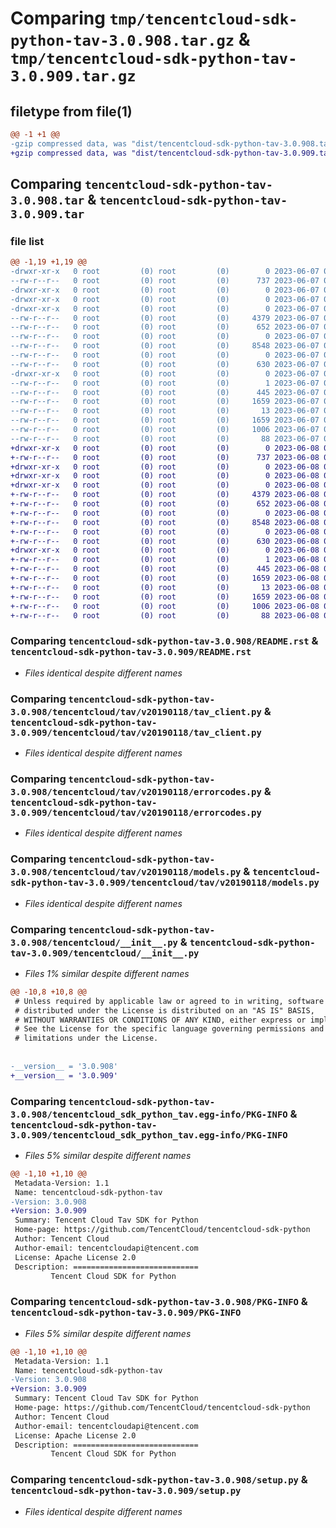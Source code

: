 # Comparing `tmp/tencentcloud-sdk-python-tav-3.0.908.tar.gz` & `tmp/tencentcloud-sdk-python-tav-3.0.909.tar.gz`

## filetype from file(1)

```diff
@@ -1 +1 @@
-gzip compressed data, was "dist/tencentcloud-sdk-python-tav-3.0.908.tar", last modified: Wed Jun  7 00:32:23 2023, max compression
+gzip compressed data, was "dist/tencentcloud-sdk-python-tav-3.0.909.tar", last modified: Thu Jun  8 00:33:13 2023, max compression
```

## Comparing `tencentcloud-sdk-python-tav-3.0.908.tar` & `tencentcloud-sdk-python-tav-3.0.909.tar`

### file list

```diff
@@ -1,19 +1,19 @@
-drwxr-xr-x   0 root         (0) root         (0)        0 2023-06-07 00:32:23.000000 tencentcloud-sdk-python-tav-3.0.908/
--rw-r--r--   0 root         (0) root         (0)      737 2023-06-07 00:32:23.000000 tencentcloud-sdk-python-tav-3.0.908/README.rst
-drwxr-xr-x   0 root         (0) root         (0)        0 2023-06-07 00:32:23.000000 tencentcloud-sdk-python-tav-3.0.908/tencentcloud/
-drwxr-xr-x   0 root         (0) root         (0)        0 2023-06-07 00:32:23.000000 tencentcloud-sdk-python-tav-3.0.908/tencentcloud/tav/
-drwxr-xr-x   0 root         (0) root         (0)        0 2023-06-07 00:32:23.000000 tencentcloud-sdk-python-tav-3.0.908/tencentcloud/tav/v20190118/
--rw-r--r--   0 root         (0) root         (0)     4379 2023-06-07 00:32:23.000000 tencentcloud-sdk-python-tav-3.0.908/tencentcloud/tav/v20190118/tav_client.py
--rw-r--r--   0 root         (0) root         (0)      652 2023-06-07 00:32:23.000000 tencentcloud-sdk-python-tav-3.0.908/tencentcloud/tav/v20190118/errorcodes.py
--rw-r--r--   0 root         (0) root         (0)        0 2023-06-07 00:32:23.000000 tencentcloud-sdk-python-tav-3.0.908/tencentcloud/tav/v20190118/__init__.py
--rw-r--r--   0 root         (0) root         (0)     8548 2023-06-07 00:32:23.000000 tencentcloud-sdk-python-tav-3.0.908/tencentcloud/tav/v20190118/models.py
--rw-r--r--   0 root         (0) root         (0)        0 2023-06-07 00:32:23.000000 tencentcloud-sdk-python-tav-3.0.908/tencentcloud/tav/__init__.py
--rw-r--r--   0 root         (0) root         (0)      630 2023-06-07 00:32:23.000000 tencentcloud-sdk-python-tav-3.0.908/tencentcloud/__init__.py
-drwxr-xr-x   0 root         (0) root         (0)        0 2023-06-07 00:32:23.000000 tencentcloud-sdk-python-tav-3.0.908/tencentcloud_sdk_python_tav.egg-info/
--rw-r--r--   0 root         (0) root         (0)        1 2023-06-07 00:32:23.000000 tencentcloud-sdk-python-tav-3.0.908/tencentcloud_sdk_python_tav.egg-info/dependency_links.txt
--rw-r--r--   0 root         (0) root         (0)      445 2023-06-07 00:32:23.000000 tencentcloud-sdk-python-tav-3.0.908/tencentcloud_sdk_python_tav.egg-info/SOURCES.txt
--rw-r--r--   0 root         (0) root         (0)     1659 2023-06-07 00:32:23.000000 tencentcloud-sdk-python-tav-3.0.908/tencentcloud_sdk_python_tav.egg-info/PKG-INFO
--rw-r--r--   0 root         (0) root         (0)       13 2023-06-07 00:32:23.000000 tencentcloud-sdk-python-tav-3.0.908/tencentcloud_sdk_python_tav.egg-info/top_level.txt
--rw-r--r--   0 root         (0) root         (0)     1659 2023-06-07 00:32:23.000000 tencentcloud-sdk-python-tav-3.0.908/PKG-INFO
--rw-r--r--   0 root         (0) root         (0)     1006 2023-06-07 00:32:23.000000 tencentcloud-sdk-python-tav-3.0.908/setup.py
--rw-r--r--   0 root         (0) root         (0)       88 2023-06-07 00:32:23.000000 tencentcloud-sdk-python-tav-3.0.908/setup.cfg
+drwxr-xr-x   0 root         (0) root         (0)        0 2023-06-08 00:33:13.000000 tencentcloud-sdk-python-tav-3.0.909/
+-rw-r--r--   0 root         (0) root         (0)      737 2023-06-08 00:33:13.000000 tencentcloud-sdk-python-tav-3.0.909/README.rst
+drwxr-xr-x   0 root         (0) root         (0)        0 2023-06-08 00:33:13.000000 tencentcloud-sdk-python-tav-3.0.909/tencentcloud/
+drwxr-xr-x   0 root         (0) root         (0)        0 2023-06-08 00:33:13.000000 tencentcloud-sdk-python-tav-3.0.909/tencentcloud/tav/
+drwxr-xr-x   0 root         (0) root         (0)        0 2023-06-08 00:33:13.000000 tencentcloud-sdk-python-tav-3.0.909/tencentcloud/tav/v20190118/
+-rw-r--r--   0 root         (0) root         (0)     4379 2023-06-08 00:33:13.000000 tencentcloud-sdk-python-tav-3.0.909/tencentcloud/tav/v20190118/tav_client.py
+-rw-r--r--   0 root         (0) root         (0)      652 2023-06-08 00:33:13.000000 tencentcloud-sdk-python-tav-3.0.909/tencentcloud/tav/v20190118/errorcodes.py
+-rw-r--r--   0 root         (0) root         (0)        0 2023-06-08 00:33:13.000000 tencentcloud-sdk-python-tav-3.0.909/tencentcloud/tav/v20190118/__init__.py
+-rw-r--r--   0 root         (0) root         (0)     8548 2023-06-08 00:33:13.000000 tencentcloud-sdk-python-tav-3.0.909/tencentcloud/tav/v20190118/models.py
+-rw-r--r--   0 root         (0) root         (0)        0 2023-06-08 00:33:13.000000 tencentcloud-sdk-python-tav-3.0.909/tencentcloud/tav/__init__.py
+-rw-r--r--   0 root         (0) root         (0)      630 2023-06-08 00:33:13.000000 tencentcloud-sdk-python-tav-3.0.909/tencentcloud/__init__.py
+drwxr-xr-x   0 root         (0) root         (0)        0 2023-06-08 00:33:13.000000 tencentcloud-sdk-python-tav-3.0.909/tencentcloud_sdk_python_tav.egg-info/
+-rw-r--r--   0 root         (0) root         (0)        1 2023-06-08 00:33:13.000000 tencentcloud-sdk-python-tav-3.0.909/tencentcloud_sdk_python_tav.egg-info/dependency_links.txt
+-rw-r--r--   0 root         (0) root         (0)      445 2023-06-08 00:33:13.000000 tencentcloud-sdk-python-tav-3.0.909/tencentcloud_sdk_python_tav.egg-info/SOURCES.txt
+-rw-r--r--   0 root         (0) root         (0)     1659 2023-06-08 00:33:13.000000 tencentcloud-sdk-python-tav-3.0.909/tencentcloud_sdk_python_tav.egg-info/PKG-INFO
+-rw-r--r--   0 root         (0) root         (0)       13 2023-06-08 00:33:13.000000 tencentcloud-sdk-python-tav-3.0.909/tencentcloud_sdk_python_tav.egg-info/top_level.txt
+-rw-r--r--   0 root         (0) root         (0)     1659 2023-06-08 00:33:13.000000 tencentcloud-sdk-python-tav-3.0.909/PKG-INFO
+-rw-r--r--   0 root         (0) root         (0)     1006 2023-06-08 00:33:13.000000 tencentcloud-sdk-python-tav-3.0.909/setup.py
+-rw-r--r--   0 root         (0) root         (0)       88 2023-06-08 00:33:13.000000 tencentcloud-sdk-python-tav-3.0.909/setup.cfg
```

### Comparing `tencentcloud-sdk-python-tav-3.0.908/README.rst` & `tencentcloud-sdk-python-tav-3.0.909/README.rst`

 * *Files identical despite different names*

### Comparing `tencentcloud-sdk-python-tav-3.0.908/tencentcloud/tav/v20190118/tav_client.py` & `tencentcloud-sdk-python-tav-3.0.909/tencentcloud/tav/v20190118/tav_client.py`

 * *Files identical despite different names*

### Comparing `tencentcloud-sdk-python-tav-3.0.908/tencentcloud/tav/v20190118/errorcodes.py` & `tencentcloud-sdk-python-tav-3.0.909/tencentcloud/tav/v20190118/errorcodes.py`

 * *Files identical despite different names*

### Comparing `tencentcloud-sdk-python-tav-3.0.908/tencentcloud/tav/v20190118/models.py` & `tencentcloud-sdk-python-tav-3.0.909/tencentcloud/tav/v20190118/models.py`

 * *Files identical despite different names*

### Comparing `tencentcloud-sdk-python-tav-3.0.908/tencentcloud/__init__.py` & `tencentcloud-sdk-python-tav-3.0.909/tencentcloud/__init__.py`

 * *Files 1% similar despite different names*

```diff
@@ -10,8 +10,8 @@
 # Unless required by applicable law or agreed to in writing, software
 # distributed under the License is distributed on an "AS IS" BASIS,
 # WITHOUT WARRANTIES OR CONDITIONS OF ANY KIND, either express or implied.
 # See the License for the specific language governing permissions and
 # limitations under the License.
 
 
-__version__ = '3.0.908'
+__version__ = '3.0.909'
```

### Comparing `tencentcloud-sdk-python-tav-3.0.908/tencentcloud_sdk_python_tav.egg-info/PKG-INFO` & `tencentcloud-sdk-python-tav-3.0.909/tencentcloud_sdk_python_tav.egg-info/PKG-INFO`

 * *Files 5% similar despite different names*

```diff
@@ -1,10 +1,10 @@
 Metadata-Version: 1.1
 Name: tencentcloud-sdk-python-tav
-Version: 3.0.908
+Version: 3.0.909
 Summary: Tencent Cloud Tav SDK for Python
 Home-page: https://github.com/TencentCloud/tencentcloud-sdk-python
 Author: Tencent Cloud
 Author-email: tencentcloudapi@tencent.com
 License: Apache License 2.0
 Description: ============================
         Tencent Cloud SDK for Python
```

### Comparing `tencentcloud-sdk-python-tav-3.0.908/PKG-INFO` & `tencentcloud-sdk-python-tav-3.0.909/PKG-INFO`

 * *Files 5% similar despite different names*

```diff
@@ -1,10 +1,10 @@
 Metadata-Version: 1.1
 Name: tencentcloud-sdk-python-tav
-Version: 3.0.908
+Version: 3.0.909
 Summary: Tencent Cloud Tav SDK for Python
 Home-page: https://github.com/TencentCloud/tencentcloud-sdk-python
 Author: Tencent Cloud
 Author-email: tencentcloudapi@tencent.com
 License: Apache License 2.0
 Description: ============================
         Tencent Cloud SDK for Python
```

### Comparing `tencentcloud-sdk-python-tav-3.0.908/setup.py` & `tencentcloud-sdk-python-tav-3.0.909/setup.py`

 * *Files identical despite different names*

